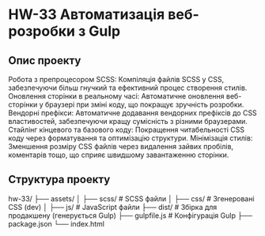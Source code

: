 # HW-33 Автоматизація веб-розробки з Gulp

## Опис проекту
Робота з препроцесором SCSS: Компіляція файлів SCSS у CSS, забезпечуючи більш гнучкий та ефективний процес створення стилів.
Оновлення сторінки в реальному часі: Автоматичне оновлення веб-сторінки у браузері при зміні коду, що покращує зручність розробки.
Вендорні префікси: Автоматичне додавання вендорних префіксів до CSS властивостей, забезпечуючи кращу сумісність з різними браузерами.
Стайлінг кінцевого та базового коду: Покращення читабельності CSS коду через форматування та оптимізацію структури.
Мінімізація стилів: Зменшення розміру CSS файлів через видалення зайвих пробілів, коментарів тощо, що сприяє швидшому завантаженню сторінки.

## Структура проекту
hw-33/
├── assets/
│ ├── scss/ # SCSS файли
│ ├── css/ # Згенеровані CSS (dev)
│ ├── js/ # JavaScript файли
├── dist/ # Збірка для продакшену (генерується Gulp)
├── gulpfile.js # Конфігурація Gulp
├── package.json
└── index.html
